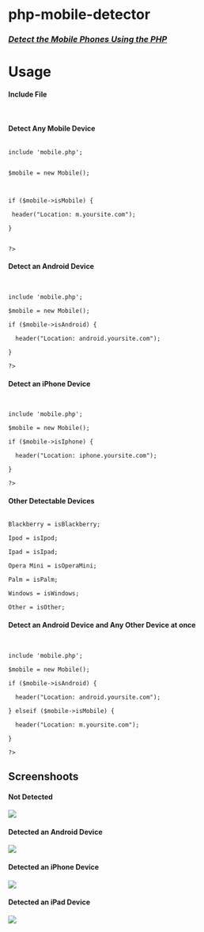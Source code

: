 php-mobile-detector
===================

<h3><u><i>Detect the Mobile Phones Using the PHP</i></u></h3>


Usage
===================


<h4>Include File</h4>

<code><?php 
include 'mobile.php'; ?> </code>



<h4>Detect Any Mobile Device</h4>


<code><?php <br/>
include 'mobile.php';
<br/>
$mobile = new Mobile();<br/>
<br/>
if ($mobile->isMobile) {<br/>
 &nbsp;header("Location: m.yoursite.com");
<br/>}
<br/>
?></code>



<h4>Detect an Android Device</h4>

<code>
<?php <br/>
include 'mobile.php';<br/>
$mobile = new Mobile();<br/>
if ($mobile->isAndroid) {<br/>
 &nbsp;header("Location: android.yoursite.com");<br/>
}
<br/>?>
</code>



<h4>Detect an iPhone Device</h4>

<code>
<?php <br/>
include 'mobile.php';<br/>
$mobile = new Mobile();<br/>
if ($mobile->isIphone) {<br/>
 &nbsp;header("Location: iphone.yoursite.com");<br/>
}<br/>
?>
</code>




<h4>Other Detectable Devices</h4>

<code>
Blackberry = isBlackberry;<br/>
Ipod = isIpod; <br/>
Ipad = isIpad; <br/>
Opera Mini = isOperaMini;<br/> 
Palm = isPalm; <br/>
Windows = isWindows;<br/> 
Other = isOther; 
</code>




<h4>Detect an Android Device and Any Other Device at once</h4>

<code>
<?php <br/>
include 'mobile.php';<br/>
$mobile = new Mobile();<br/>
if ($mobile->isAndroid) {<br/>
 &nbsp;header("Location: android.yoursite.com");<br/>
} elseif ($mobile->isMobile) {<br/>
 &nbsp;header("Location: m.yoursite.com");<br/>
}<br/>
?>
</code>



Screenshoots
--

<h4>Not Detected</h4>
<img src="http://i.imgur.com/KvsuXTH.png" />

<h4>Detected an Android Device</h4>
<img src="http://i.imgur.com/ncT5Qng.png" />

<h4>Detected an iPhone Device</h4>
<img src="http://i.imgur.com/AxH1gGE.png" />

<h4>Detected an iPad Device</h4>
<img src="http://i.imgur.com/Jth9QVU.png" />

